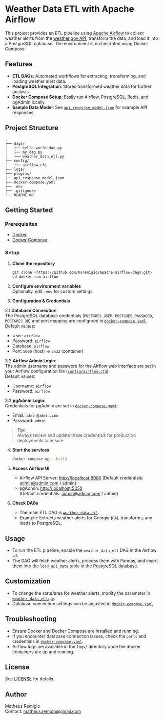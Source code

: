 # Weather Data ETL with Apache Airflow

This project provides an ETL pipeline using [Apache Airflow](https://airflow.apache.org/) to collect weather alerts from the [weather.gov API](https://api.weather.gov), transform the data, and load it into a PostgreSQL database. The environment is orchestrated using Docker Compose.

## Features

- **ETL DAGs**: Automated workflows for extracting, transforming, and loading weather alert data.
- **PostgreSQL Integration**: Stores transformed weather data for further analysis.
- **Docker Compose Setup**: Easily run Airflow, PostgreSQL, Redis, and pgAdmin locally.
- **Sample Data Model**: See [`api_response_model.json`](api_response_model.json) for example API responses.

## Project Structure

```
.
├── dags/
│   ├── hello_world_dag.py
│   ├── my_dag.py
│   └── weather_data_etl.py
├── config/
│   └── airflow.cfg
├── logs/
├── plugins/
├── api_response_model.json
├── docker-compose.yaml
├── .env
├── .gitignore
└── README.md
```

## Getting Started

### Prerequisites

- [Docker](https://www.docker.com/get-started)
- [Docker Compose](https://docs.docker.com/compose/)

### Setup

1. **Clone the repository**  
   ```sh
   git clone <https://github.com/msremigio/apache-airflow-dags.git>
   cd docker-run-airflow
   ```

2. **Configure environment variables**  
   Optionally, edit `.env` for custom settings.

3. **Configuration & Credentials**

3.1 **Database Connection**:  
  The PostgreSQL database credentials (`POSTGRES_USER`, `POSTGRES_PASSWORD`, `POSTGRES_DB`) and port mapping are configured in [`docker-compose.yaml`](docker-compose.yaml).  
  Default values:
  - User: `airflow`
  - Password: `airflow`
  - Database: `airflow`
  - Port: `5000` (host) → `5432` (container)

3.2 **Airflow Admin Login**:  
  The admin username and password for the Airflow web interface are set in your Airflow configuration file ([`config/airflow.cfg`](config/airflow.cfg)).  
  Default values:
  - Username: `airflow`
  - Password: `airflow`

3.3 **pgAdmin Login**:  
  Credentials for pgAdmin are set in [`docker-compose.yaml`](docker-compose.yaml):
  - Email: `admin@admin.com`
  - Password: `admin`

> **Tip:**  
> Always review and update these credentials for production deployments to ensure

4. **Start the services**  
   ```sh
   docker-compose up --build
   ```

5. **Access Airflow UI**  
   - Airflow API Server: [http://localhost:8080](http://localhost:8080)
     (Default credentials: admin@admin.com / admin)
   - pgAdmin: [http://localhost:5050](http://localhost:5050)  
     (Default credentials: admin@admin.com / admin)

6. **Check DAGs**  
   - The main ETL DAG is [`weather_data_etl`](dags/weather_data_etl.py).
   - Example: Extracts weather alerts for Georgia (`GA`), transforms, and loads to PostgreSQL.

## Usage

- To run the ETL pipeline, enable the `weather_data_etl` DAG in the Airflow UI.
- The DAG will fetch weather alerts, process them with Pandas, and insert them into the `load_api_data` table in the PostgreSQL database.

## Customization

- To change the state/area for weather alerts, modify the parameter in [`weather_data_etl.py`](dags/weather_data_etl.py).
- Database connection settings can be adjusted in [`docker-compose.yaml`](docker-compose.yaml).

## Troubleshooting

- Ensure Docker and Docker Compose are installed and running.
- If you encounter database connection issues, check the `ports` and credentials in [`docker-compose.yaml`](docker-compose.yaml).
- Airflow logs are available in the `logs/` directory once the docker containers are up and running.

## License

See [LICENSE](LICENSE) for details.

## Author

Matheus Remigio  
Contact: matheus.remido@gmail.com